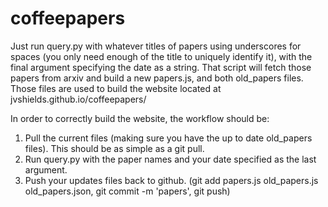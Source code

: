 # coffeepapers

Just run query.py with whatever titles of papers using underscores for spaces (you only need enough of the title to uniquely identify it), with the final argument specifying the date as a string. That script will fetch those papers from arxiv and build a new papers.js, and both old_papers files. Those files are used to build the website located at jvshields.github.io/coffeepapers/

In order to correctly build the website, the workflow should be:
1. Pull the current files (making sure you have the up to date old_papers files). This should be as simple as a git pull.
2. Run query.py with the paper names and your date specified as the last argument.
3. Push your updates files back to github. (git add papers.js old_papers.js old_papers.json, git commit -m 'papers', git push)